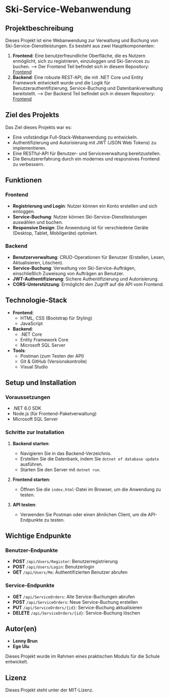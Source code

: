 # Ski-Service-Webanwendung

## Projektbeschreibung

Dieses Projekt ist eine Webanwendung zur Verwaltung und Buchung von Ski-Service-Dienstleistungen. Es besteht aus zwei Hauptkomponenten:

1. **Frontend**: Eine benutzerfreundliche Oberfläche, die es Nutzern ermöglicht, sich zu registrieren, einzuloggen und Ski-Services zu buchen.
   --> Der Frontend Teil befindet sich in diesem Repository: [Frontend](https://github.com/uluegee/updated_ski_service)
3. **Backend**: Eine robuste REST-API, die mit .NET Core und Entity Framework entwickelt wurde und die Logik für Benutzerauthentifizierung, Service-Buchung und Datenbankverwaltung bereitstellt.
   --> Der Backend Teil befindet sich in diesem Repository: [Frontend](https://github.com/Lennyjack/Praxisarbeit_M295)

## Ziel des Projekts

Das Ziel dieses Projekts war es:
- Eine vollständige Full-Stack-Webanwendung zu entwickeln.
- Authentifizierung und Autorisierung mit JWT (JSON Web Tokens) zu implementieren.
- Eine RESTful-API für Benutzer- und Serviceverwaltung bereitzustellen.
- Die Benutzererfahrung durch ein modernes und responsives Frontend zu verbessern.

## Funktionen

### Frontend
- **Registrierung und Login**: Nutzer können ein Konto erstellen und sich einloggen.
- **Service-Buchung**: Nutzer können Ski-Service-Dienstleistungen auswählen und buchen.
- **Responsive Design**: Die Anwendung ist für verschiedene Geräte (Desktop, Tablet, Mobilgeräte) optimiert.

### Backend
- **Benutzerverwaltung**: CRUD-Operationen für Benutzer (Erstellen, Lesen, Aktualisieren, Löschen).
- **Service-Buchung**: Verwaltung von Ski-Service-Aufträgen, einschließlich Zuweisung von Aufträgen an Benutzer.
- **JWT-Authentifizierung**: Sichere Authentifizierung und Autorisierung.
- **CORS-Unterstützung**: Ermöglicht den Zugriff auf die API vom Frontend.

## Technologie-Stack

- **Frontend**:
  - HTML, CSS (Bootstrap für Styling)
  - JavaScript
- **Backend**:
  - .NET Core
  - Entity Framework Core
  - Microsoft SQL Server
- **Tools**:
  - Postman (zum Testen der API)
  - Git & GitHub (Versionskontrolle)
  - Visual Studio

## Setup und Installation

### Voraussetzungen
- .NET 6.0 SDK
- Node.js (für Frontend-Paketverwaltung)
- Microsoft SQL Server

### Schritte zur Installation

1. **Backend starten**:
   - Navigieren Sie in das Backend-Verzeichnis.
   - Erstellen Sie die Datenbank, indem Sie `dotnet ef database update` ausführen.
   - Starten Sie den Server mit `dotnet run`.

2. **Frontend starten**:
   - Öffnen Sie die `index.html`-Datei im Browser, um die Anwendung zu testen.

3. **API testen**:
   - Verwenden Sie Postman oder einen ähnlichen Client, um die API-Endpunkte zu testen.

## Wichtige Endpunkte

### Benutzer-Endpunkte
- **POST** `/api/Users/Register`: Benutzerregistrierung
- **POST** `/api/Users/Login`: Benutzerlogin
- **GET** `/api/Users/Me`: Authentifizierten Benutzer abrufen

### Service-Endpunkte
- **GET** `/api/ServiceOrders`: Alle Service-Buchungen abrufen
- **POST** `/api/ServiceOrders`: Neue Service-Buchung erstellen
- **PUT** `/api/ServiceOrders/{id}`: Service-Buchung aktualisieren
- **DELETE** `/api/ServiceOrders/{id}`: Service-Buchung löschen

## Autor(en)

- **Lenny Brun**
- **Ege Ulu**

Dieses Projekt wurde im Rahmen eines praktischen Moduls für die Schule entwickelt.

## Lizenz

Dieses Projekt steht unter der MIT-Lizenz.
